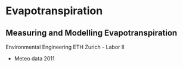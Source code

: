 # Evapotranspiration
## Measuring and Modelling Evapotranspiration
Environmental Engineering ETH Zurich - Labor II

* Meteo data 2011